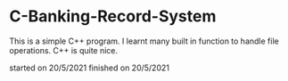 # C-Banking-Record-System

This is a simple C++ program. I learnt many built in function to handle file operations.
C++ is quite nice.

started on 20/5/2021
finished on 20/5/2021

